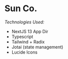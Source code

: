 # Sun Co.

_Technologies Used:_

- NextJS 13 App Dir
- Typescript
- Tailwind + Radix
- Jotai (state management)
- Lucide Icons
